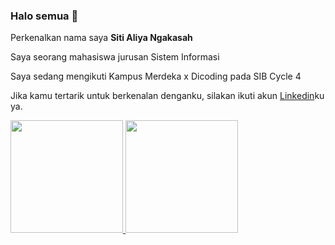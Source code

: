 ### Halo semua 👋

<!--
**sitialiya/sitialiya** is a ✨ _special_ ✨ repository because its `README.md` (this file) appears on your GitHub profile.

Here are some ideas to get you started:

- 🔭 I’m currently working on ...
- 🌱 I’m currently learning ...
- 👯 I’m looking to collaborate on ...
- 🤔 I’m looking for help with ...
- 💬 Ask me about ...
- 📫 How to reach me: ...
- 😄 Pronouns: ...
- ⚡ Fun fact: ...
-->
Perkenalkan nama saya **Siti Aliya Ngakasah**

Saya seorang mahasiswa jurusan Sistem Informasi

Saya sedang mengikuti Kampus Merdeka x Dicoding pada SIB Cycle 4

Jika kamu tertarik untuk berkenalan denganku, silakan ikuti akun [Linkedin](https://www.linkedin.com/in/sitialiya/)ku ya.

<p align="left">
<a href="https://github.com/sitialiya">
  <img height="180em" src="https://github-readme-stats-eight-theta.vercel.app/api?username=sitialiya&show_icons=true&theme=algolia&include_all_commits=true&count_private=true"/>
  <img height="180em" src="https://github-readme-stats-eight-theta.vercel.app/api/top-langs/?username=sitialiya&layout=compact&langs_count=8&theme=algolia"/>
</a>
</p>
